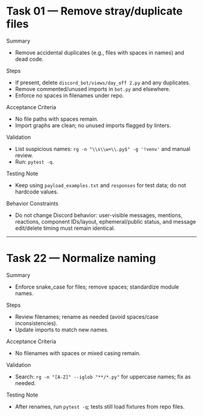 # Task 01 — Remove stray/duplicate files

Summary
- Remove accidental duplicates (e.g., files with spaces in names) and dead code.

Steps
- If present, delete `discord_bot/views/day_off 2.py` and any duplicates.
- Remove commented/unused imports in `bot.py` and elsewhere.
- Enforce no spaces in filenames under repo.

Acceptance Criteria
- No file paths with spaces remain.
- Import graphs are clean; no unused imports flagged by linters.

Validation
- List suspicious names: `rg -n "\\s\\w+\\.py$" -g '!venv'` and manual review.
- Run: `pytest -q`.

Testing Note
- Keep using `payload_examples.txt` and `responses` for test data; do not hardcode values.

Behavior Constraints
- Do not change Discord behavior: user-visible messages, mentions, reactions, component IDs/layout, ephemeral/public status, and message edit/delete timing must remain identical.

---
# Task 22 — Normalize naming

Summary
- Enforce snake_case for files; remove spaces; standardize module names.

Steps
- Review filenames; rename as needed (avoid spaces/case inconsistencies).
- Update imports to match new names.

Acceptance Criteria
- No filenames with spaces or mixed casing remain.

Validation
- Search: `rg -n "[A-Z]" --iglob "**/*.py"` for uppercase names; fix as needed.

Testing Note
- After renames, run `pytest -q`; tests still load fixtures from repo files.
